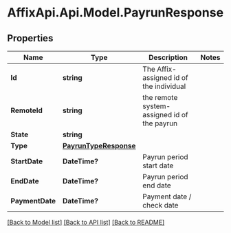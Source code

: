 # AffixApi.Api.Model.PayrunResponse

## Properties

Name | Type | Description | Notes
------------ | ------------- | ------------- | -------------
**Id** | **string** | The Affix-assigned id of the individual | 
**RemoteId** | **string** | the remote system-assigned id of the payrun | 
**State** | **string** |  | 
**Type** | [**PayrunTypeResponse**](PayrunTypeResponse.md) |  | 
**StartDate** | **DateTime?** | Payrun period start date | 
**EndDate** | **DateTime?** | Payrun period end date | 
**PaymentDate** | **DateTime?** | Payment date / check date | 

[[Back to Model list]](../README.md#documentation-for-models) [[Back to API list]](../README.md#documentation-for-api-endpoints) [[Back to README]](../README.md)

